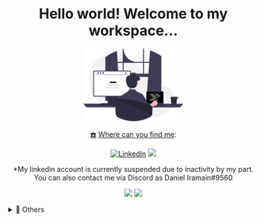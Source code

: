 <h1 align='center'>
    Hello world! Welcome to my workspace...
</h1>    

<p align='center'>
  <img src="undraw_programming_re_kg9v.svg" width="40%">
</p>

<p align='center'>
<a href='https://emojitool.com/black-telephone'>☎️</a> <u>Where can you find me</u>:
</p>

<p align='center'>
<a href="https://ar.linkedin.com/" target="_blank"><img alt="LinkedIn" src="https://img.shields.io/badge/linkedin-%230077B5.svg?&style=for-the-badge&logo=linkedin&logoColor=white" /></a>
<img src='https://img.shields.io/badge/Discord-5865F2?style=for-the-badge&logo=discord&logoColor=white' width='9%'>
</p>

<p align='center'>*My linkedin account is currently suspended due to inactivity by my part. You can also contact me via Discord as Daniel Iramain#9560 </p>

<div align="center">
  <a href="#"><img src="https://github-readme-stats.vercel.app/api?username=DanielIramain&show_icons=true&count_private=true&theme=dark" width="450"></a>
  <a href="https://github.com/anuraghazra/github-readme-stats">
  <!-- Change the `github-readme-stats.anuraghazra1.vercel.app` to `github-readme-stats.vercel.app`  -->
  <img src="https://github-readme-stats.anuraghazra1.vercel.app/api/top-langs/?username=DanielIramain&layout=compact&theme=tokyonight" />
</div>

<p align='center'>
</p>
  
<p align='center'>
</a>
</p>
  
<details>
  <summary>📃 Others</summary>
  
## ⚙️ Some tech I'm familiar to...

<a><img src="https://img.shields.io/badge/Python-FFD43B?style=for-the-badge&logo=python&logoColor=blue"/>
</a>
<a><img src="https://img.shields.io/badge/Django-092E20?style=for-the-badge&logo=django&logoColor=green"/>
</a> 
<a><img src="https://img.shields.io/badge/MySQL-005C84?style=for-the-badge&logo=mysql&logoColor=white"/>
</a>
<a><img src="https://img.shields.io/badge/PostgreSQL-316192?style=for-the-badge&logo=postgresql&logoColor=white"/>
</a> 
<a><img src="https://img.shields.io/badge/git-%23F05032.svg?&style=for-the-badge&logo=git&logoColor=white"/>
</a> 






